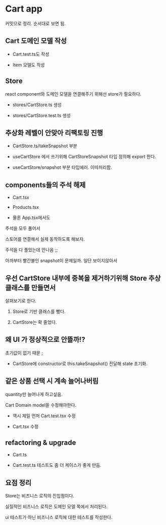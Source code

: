 # Cart app

커밋으로 정리. 순서대로 보면 됨.

## Cart 도메인 모델 작성

- Cart.test.ts도 작성

- Item 모델도 작성

## Store

react component와 도메인 모델을 연결해주기 위해선 store가 필요하다.

- stores/CartStore.ts 생성

- stores/CartStore.test.ts 생성

## 추상화 레벨이 안맞아 리팩토링 진행

- CartStore.ts/takeSnapshot 부분

- useCartStore 에서 쓰기위해 CartStoreSnapshot 타입 정의해 export 한다.

- useCartStore/snapshot 부분 타입에러. 이따처리함.

## components들의 주석 해제

- Cart.tsx

- Products.tsx

- 물론 App.tsx에서도

주석을 모두 풀어서

스토어를 연결해서 실제 동작하도록 해보자.

주석을 다 풀었는데 안나옴 ;;

아까부터 빨간불인 snapshot이 문제일까. 일단 보이지않아서

## 우선 CartStore 내부에 중복을 제거하기위해 Store 추상 클래스를 만들면서

살펴보기로 한다.

1. Store로 기반 클래스를 뺐다.

2. CartStore는 확 줄었다.

## 왜 UI 가 정상적으로 안뜰까!?

초기값이 없기 때문 ;

- CartStore에 constructor로 this.takeSnapshot() 전달해 state 초기화.

## 같은 상품 선택 시 계속 늘어나버림

quantity만 늘어나게 하고싶음.

Cart Domain model을 수정해야한다.

- 역시 제일 먼저 Cart.test.tsx 수정

- Cart.tsx 수정

## refactoring & upgrade

- Cart.ts

- Cart.test.ts
  테스트도 좀 더 케이스가 좋게 만듬.

## 요점 정리

Store는 비즈니스 로직의 진입점이다.

실질적인 비즈니스 로직은 도메인 모델 쪽에서 처리된다.

ui 테스트가 아닌 비즈니스 로직에 대한 테스트를 작성한다.
